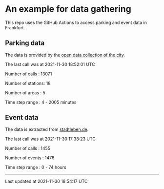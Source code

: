# An example for data gathering

This repo uses the GitHub Actions to access parking and event data in Frankfurt.

## Parking data
The data is provided by the [open data collection of the city](https://www.offenedaten.frankfurt.de/).

The last call was at 2021-11-30 18:52:01 UTC

Number of calls   : 13071

Number of stations:    18

Number of areas   :     5

Time step range   :     4 -  2005 minutes


## Event data
The data is extracted from [stadtleben.de](https://stadtleben.de/frankfurt/).

The last call was at 2021-11-30 17:38:23 UTC

Number of calls   : 1455

Number of events  : 1476

Time step range   :    0 -   74 hours


----

Last updated at 2021-11-30 18:54:17 UTC
